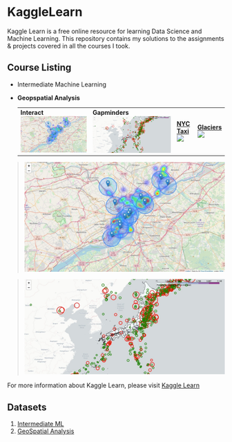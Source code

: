 # KaggleLearn
Kaggle Learn is a free online resource for learning Data Science and Machine Learning. This repository contains my solutions to the assignments & projects covered in all the courses I took.

## Course Listing
- Intermediate Machine Learning

- **Geopspatial Analysis**
    <table>
     <tr>
       <td border=1><a><b>Interact</b></a><br><a href="https://github.com/LotaIbe/KaggleLearn/blob/master/GeoSpatial%20Analysis/Plots/map1.JPG"><img src="https://github.com/LotaIbe/KaggleLearn/blob/master/GeoSpatial%20Analysis/Plots/map1.JPG" /></a> </td>
       <td border=1><a><b>Gapminders</b></a><br><a href="https://github.com/LotaIbe/KaggleLearn/blob/master/GeoSpatial%20Analysis/Plots/map2.JPG"><img src="https://github.com/LotaIbe/KaggleLearn/blob/master/GeoSpatial%20Analysis/Plots/map2.JPG" /></a></td>
       <td border=1><a href="https://anaconda.org/jbednar/nyc_taxi_panel"><b>NYC Taxi</b></a><br><a href="https://mybinder.org/v2/gh/panel-demos/nyc_taxi/master?urlpath=/proxy/5006/app"><img src="https://github.com/pyviz/panel/raw/master/doc/_static/collage/nyc_taxi.png" /></a></td>
       <td border=1><a href="https://anaconda.org/jbednar/glaciers"><b>Glaciers</b></a><br><a href="https://mybinder.org/v2/gh/panel-demos/glaciers/master?urlpath=/proxy/5006/app"><img src="https://github.com/pyviz/panel/raw/master/doc/_static/collage/glaciers.png" /></a></td>
     <tr>
   </table>
> ![GeoMaps](https://github.com/LotaIbe/KaggleLearn/blob/master/GeoSpatial%20Analysis/Plots/map1.JPG)

> ![GeoMaps2](https://github.com/LotaIbe/KaggleLearn/blob/master/GeoSpatial%20Analysis/Plots/map2.JPG)


For more information about Kaggle Learn, please visit   <a href = "https://www.kaggle.com/learn/"> Kaggle Learn </a>

## Datasets
1.  <a href ="https://www.kaggle.com/c/home-data-for-ml-course"> Intermediate ML </a>
2. <a href ="https://www.kaggle.com/alexisbcook/geospatial-learn-course-data"> GeoSpatial Analysis </a>
